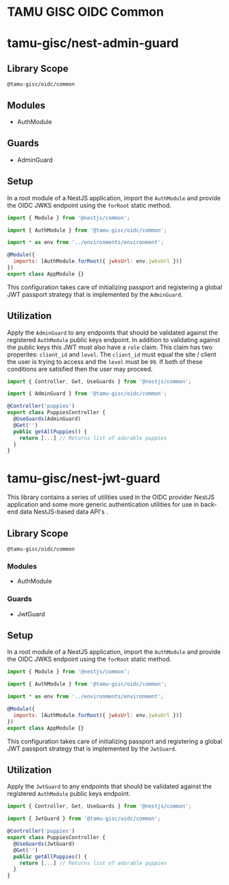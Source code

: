 # TAMU GISC OIDC Common

# tamu-gisc/nest-admin-guard

## Library Scope

`@tamu-gisc/oidc/common`

## Modules

- AuthModule

## Guards

- AdminGuard

## Setup

In a root module of a NestJS application, import the `AuthModule` and provide the OIDC JWKS endpoint using the `forRoot` static method.

```js
import { Module } from '@nestjs/common';

import { AuthModule } from '@tamu-gisc/oidc/common';

import * as env from '../environments/environment';

@Module({
  imports: [AuthModule.forRoot({ jwksUrl: env.jwksUrl })]
})
export class AppModule {}
```

This configuration takes care of initializing passport and registering a global JWT passport strategy that is implemented by the `AdminGuard`.

## Utilization

Apply the `AdminGuard` to any endpoints that should be validated against the registered `AuthModule` public keys endpoint. In addition to validating against the public keys this JWT must also have a `role` claim. This claim has two properites: `client_id` and `level`. The `client_id` must equal the site / client the user is trying to access and the `level` must be `99`. If both of these conditions are satisfied then the user may proceed.

```js
import { Controller, Get, UseGuards } from '@nestjs/common';

import { AdminGuard } from '@tamu-gisc/oidc/common';

@Controller('puppies')
export class PuppiesController {
  @UseGuards(AdminGuard)
  @Get('')
  public getAllPuppies() {
    return [...] // Returns list of adorable puppies
  }
}
```

# tamu-gisc/nest-jwt-guard

This library contains a series of utilities used in the OIDC provider NestJS application and some more generic authentication utilities for use in back-end data NestJS-based data API's .

## Library Scope

`@tamu-gisc/oidc/common`

### Modules

- AuthModule

### Guards

- JwtGuard

## Setup

In a root module of a NestJS application, import the `AuthModule` and provide the OIDC JWKS endpoint using the `forRoot` static method.

```js
import { Module } from '@nestjs/common';

import { AuthModule } from '@tamu-gisc/oidc/common';

import * as env from '../environments/environment';

@Module({
  imports: [AuthModule.forRoot({ jwksUrl: env.jwksUrl })]
})
export class AppModule {}
```

This configuration takes care of initializing passport and registering a global JWT passport strategy that is implemented by the `JwtGuard`.

## Utilization

Apply the `JwtGuard` to any endpoints that should be validated against the registered `AuthModule` public keys endpoint.

```js
import { Controller, Get, UseGuards } from '@nestjs/common';

import { JwtGuard } from '@tamu-gisc/oidc/common';

@Controller('puppies')
export class PuppiesController {
  @UseGuards(JwtGuard)
  @Get('')
  public getAllPuppies() {
    return [...] // Returns list of adorable puppies
  }
}
```
